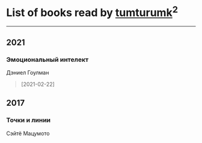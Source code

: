 # List of books read by [tumturumk](http://vk.com/id135685382)<sup>2</sup>
---

## 2021

### Эмоциональный интелект
Дэниел Гоулман
> [2021-02-22] 



## 2017

### Точки и линии
Сэйтё Мацумото



